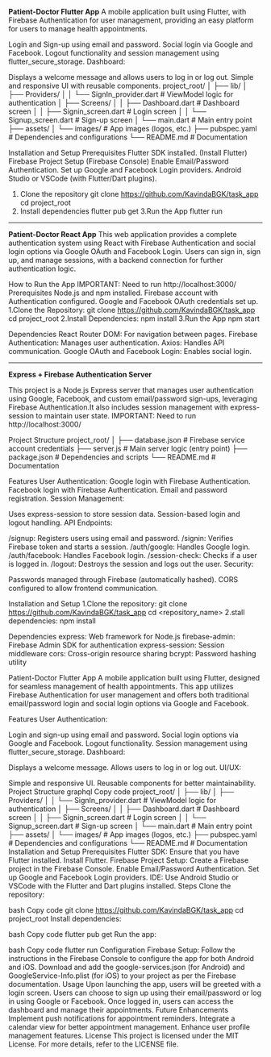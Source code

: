 **Patient-Doctor Flutter App**
A mobile application built using Flutter, with Firebase Authentication for user management, providing an easy platform for users to manage health appointments.

Login and Sign-up using email and password.
Social login via Google and Facebook.
Logout functionality and session management using flutter_secure_storage.
Dashboard:

Displays a welcome message and allows users to log in or log out.
Simple and responsive UI with reusable components.
project_root/
│
├── lib/
│   ├── Providers/ 
│   │   └── SignIn_provider.dart        # ViewModel logic for authentication
│   ├── Screens/
│   │   ├── Dashboard.dart              # Dashboard screen
│   │   ├── Signin_screen.dart          # Login screen
│   │   └── Signup_screen.dart          # Sign-up screen
│   └── main.dart                       # Main entry point
├── assets/
│   └── images/                         # App images (logos, etc.)
├── pubspec.yaml                        # Dependencies and configurations
└── README.md                           # Documentation

Installation and Setup
Prerequisites
Flutter SDK installed. (Install Flutter)
Firebase Project Setup (Firebase Console)
Enable Email/Password Authentication.
Set up Google and Facebook Login providers.
Android Studio or VSCode (with Flutter/Dart plugins).
1. Clone the repository
git clone https://github.com/KavindaBGK/task_app
cd project_root
2. Install dependencies
flutter pub get
3.Run the App
flutter run

---------------------------------------------------------------------------------------------------------------------------------------------------------------------

**Patient-Doctor React App**
This web application provides a complete authentication system using React with Firebase Authentication and social login options via Google OAuth and Facebook Login. 
Users can sign in, sign up, and manage sessions, with a backend connection for further authentication logic.

How to Run the App
IMPORTANT: Need to run http://localhost:3000/
Prerequisites
Node.js and npm installed.
Firebase account with Authentication configured.
Google and Facebook OAuth credentials set up.
1.Clone the Repository:
git clone https://github.com/KavindaBGK/task_app
cd project_root
2.Install Dependencies:
npm install
3.Run the App
npm start

Dependencies
React Router DOM: For navigation between pages.
Firebase Authentication: Manages user authentication.
Axios: Handles API communication.
Google OAuth and Facebook Login: Enables social login.

---------------------------------------------------------------------------------------------------------------------------------------------------------------------

**Express + Firebase Authentication Server**

This project is a Node.js Express server that manages user authentication using Google, Facebook, and custom email/password sign-ups, 
leveraging Firebase Authentication.It also includes session management with express-session to maintain user state.
IMPORTANT: Need to run http://localhost:3000/

Project Structure
project_root/
│
├── database.json                # Firebase service account credentials
├── server.js                    # Main server logic (entry point)
├── package.json                 # Dependencies and scripts
└── README.md                    # Documentation

Features
User Authentication:
Google login with Firebase Authentication.
Facebook login with Firebase Authentication.
Email and password registration.
Session Management:

Uses express-session to store session data.
Session-based login and logout handling.
API Endpoints:

/signup: Registers users using email and password.
/signin: Verifies Firebase token and starts a session.
/auth/google: Handles Google login.
/auth/facebook: Handles Facebook login.
/session-check: Checks if a user is logged in.
/logout: Destroys the session and logs out the user.
Security:

Passwords managed through Firebase (automatically hashed).
CORS configured to allow frontend communication.

Installation and Setup
1.Clone the repository:
git clone https://github.com/KavindaBGK/task_app
cd <repository_name>
2.stall dependencies:
npm install

Dependencies
express: Web framework for Node.js
firebase-admin: Firebase Admin SDK for authentication
express-session: Session middleware
cors: Cross-origin resource sharing
bcrypt: Password hashing utility




Patient-Doctor Flutter App
A mobile application built using Flutter, designed for seamless management of health appointments. This app utilizes Firebase Authentication for user management and offers both traditional email/password login and social login options via Google and Facebook.

Features
User Authentication:

Login and sign-up using email and password.
Social login options via Google and Facebook.
Logout functionality.
Session management using flutter_secure_storage.
Dashboard:

Displays a welcome message.
Allows users to log in or log out.
UI/UX:

Simple and responsive UI.
Reusable components for better maintainability.
Project Structure
graphql
Copy code
project_root/
│
├── lib/
│   ├── Providers/ 
│   │   └── SignIn_provider.dart        # ViewModel logic for authentication
│   ├── Screens/
│   │   ├── Dashboard.dart              # Dashboard screen
│   │   ├── Signin_screen.dart          # Login screen
│   │   └── Signup_screen.dart          # Sign-up screen
│   └── main.dart                       # Main entry point
├── assets/
│   └── images/                         # App images (logos, etc.)
├── pubspec.yaml                        # Dependencies and configurations
└── README.md                           # Documentation
Installation and Setup
Prerequisites
Flutter SDK: Ensure that you have Flutter installed. Install Flutter.
Firebase Project Setup:
Create a Firebase project in the Firebase Console.
Enable Email/Password Authentication.
Set up Google and Facebook Login providers.
IDE: Use Android Studio or VSCode with the Flutter and Dart plugins installed.
Steps
Clone the repository:

bash
Copy code
git clone https://github.com/KavindaBGK/task_app
cd project_root
Install dependencies:

bash
Copy code
flutter pub get
Run the app:

bash
Copy code
flutter run
Configuration
Firebase Setup:
Follow the instructions in the Firebase Console to configure the app for both Android and iOS.
Download and add the google-services.json (for Android) and GoogleService-Info.plist (for iOS) to your project as per the Firebase documentation.
Usage
Upon launching the app, users will be greeted with a login screen.
Users can choose to sign up using their email/password or log in using Google or Facebook.
Once logged in, users can access the dashboard and manage their appointments.
Future Enhancements
Implement push notifications for appointment reminders.
Integrate a calendar view for better appointment management.
Enhance user profile management features.
License
This project is licensed under the MIT License. For more details, refer to the LICENSE file.














